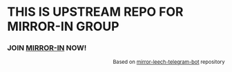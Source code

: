 # THIS IS UPSTREAM REPO FOR MIRROR-IN GROUP
### JOIN <a href="https://t.me/cermin_in">MIRROR-IN</a> NOW!
<p align="right"><sub>Based on <a href="https://github.com/anasty17/mirror-leech-telegram-bot">mirror-leech-telegram-bot</a> repository<sub></p>
